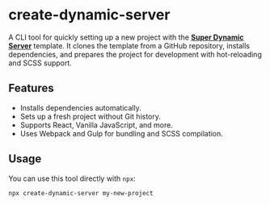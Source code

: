 # create-dynamic-server

A CLI tool for quickly setting up a new project with the **[Super Dynamic Server](https://github.com/graciegould/super-dynamic-server)** template. It clones the template from a GitHub repository, installs dependencies, and prepares the project for development with hot-reloading and SCSS support.

## Features

- Installs dependencies automatically.
- Sets up a fresh project without Git history.
- Supports React, Vanilla JavaScript, and more.
- Uses Webpack and Gulp for bundling and SCSS compilation.

## Usage

You can use this tool directly with `npx`:

```bash
npx create-dynamic-server my-new-project